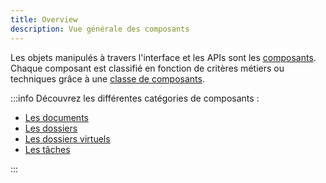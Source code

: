 ```yaml
---
title: Overview
description: Vue générale des composants
---
```


Les objets manipulés à travers l'interface et les APIs sont les [composants](/javadocs/domain/com/flower/docs/domain/component/Component.html). Chaque composant est classifié en fonction de critères métiers ou techniques grâce à une [classe de composants](broken-link.md).

:::info
Découvrez les différentes catégories de composants : 

* [Les documents](broken-link.md)
* [Les dossiers](broken-link.md)
* [Les dossiers virtuels](broken-link.md)
* [Les tâches](broken-link.md)

:::